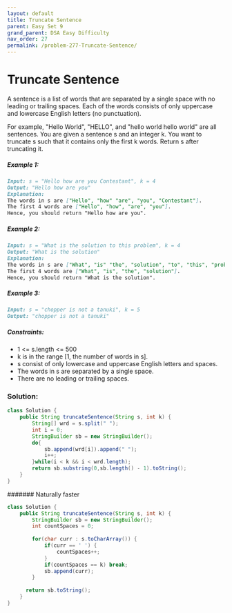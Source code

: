 ```yaml
---
layout: default
title: Truncate Sentence
parent: Easy Set 9
grand_parent: DSA Easy Difficulty
nav_order: 27
permalink: /problem-277-Truncate-Sentence/
---
```

# Truncate Sentence
A sentence is a list of words that are separated by a single space with no leading or trailing spaces. Each of the words consists of only uppercase and lowercase English letters (no punctuation).

For example, "Hello World", "HELLO", and "hello world hello world" are all sentences.
You are given a sentence s and an integer k. You want to truncate s such that it contains only the first k words. Return s after truncating it.

##### Example 1:
```markdown
Input: s = "Hello how are you Contestant", k = 4
Output: "Hello how are you"
Explanation:
The words in s are ["Hello", "how" "are", "you", "Contestant"].
The first 4 words are ["Hello", "how", "are", "you"].
Hence, you should return "Hello how are you".
```
##### Example 2:
```markdown
Input: s = "What is the solution to this problem", k = 4
Output: "What is the solution"
Explanation:
The words in s are ["What", "is" "the", "solution", "to", "this", "problem"].
The first 4 words are ["What", "is", "the", "solution"].
Hence, you should return "What is the solution".
```
##### Example 3:
```markdown
Input: s = "chopper is not a tanuki", k = 5
Output: "chopper is not a tanuki"
```
##### Constraints:
* 1 <= s.length <= 500
* k is in the range [1, the number of words in s].
* s consist of only lowercase and uppercase English letters and spaces.
* The words in s are separated by a single space.
* There are no leading or trailing spaces.

### Solution:
```java
class Solution {
    public String truncateSentence(String s, int k) {
        String[] wrd = s.split(" ");
        int i = 0;
        StringBuilder sb = new StringBuilder();
        do{
            sb.append(wrd[i]).append(" ");
            i++;
        }while(i < k && i < wrd.length);
        return sb.substring(0,sb.length() - 1).toString();
    }
}
```
####### Naturally faster
```java
class Solution {
    public String truncateSentence(String s, int k) {
        StringBuilder sb = new StringBuilder();
        int countSpaces = 0;
        
        for(char curr : s.toCharArray()) {   
            if(curr == ' ') {
                countSpaces++;
            }
            if(countSpaces == k) break;
            sb.append(curr);
        }
        
      return sb.toString();
    }
}
```